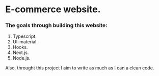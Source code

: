 #  E-commerce website.

### The goals through building this website:

1. Typescript.
2. UI-material.
3. Hooks.
4. Next.js.
5. Node.js.


Also, throught this project I aim to write as much as I can a clean code.

